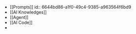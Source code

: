 - [[Prompts]]
  id:: 6644bd86-a1f0-49c4-9385-a963564f6bd9
- [[AI Knowledges]]
- [[Agent]]
- [[AI Code]]
-